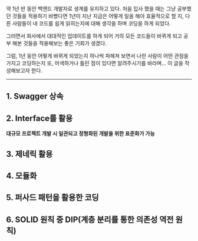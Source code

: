 약 1년 반 동안 백엔드 개발자로 생계를 유지하고 있다. 처음 입사 했을 때는 그냥 공부했던 것들을 적용하기 바빴다면 1년이 지난 지금은 어떻게 일을 해야 효율적으로 할 지, 다른 사람들이 내 코드를 쉽게 읽히는지에 대해 생각을 하며 코딩을 하게 되었다.

그러면서 회사에서 대대적인 업데이트를 하게 되어 거의 모든 코드들이 바뀌게 되고 공부 해본 것들을 적용해보는 좋은 기회가 생겼다.

그럼, 1년 동안 어떻게 바뀌게 되었는지 하나씩 파헤쳐 보면서 나란 사람이 어떤 관점을 가지고 코딩하는지 또, 어색하거나 틀린 점이 있다면 알려주시기를 바라며… 이 글을 작성해보고자 한다.

---

## 1. Swagger 상속

## 2. Interface를 활용

**대규모 프로젝트 개발 시 일관되고 정형화된 개발을 위한 표준화가 가능**

## 3. 제네릭 활용

## 4. 모듈화

## 5. 퍼사드 패턴을 활용한 코딩

## 6. SOLID 원칙 중 DIP(계층 분리를 통한 의존성 역전 원칙)
